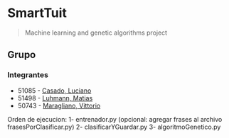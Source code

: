 # SmartTuit

> Machine learning and genetic algorithms project

## Grupo

### Integrantes

- 51085 - [Casado, Luciano](https://github.com/luchocsd)
- 51498 - [Luhmann, Matias](https://github.com/lumansito)
- 50743 - [Maragliano, Vittorio](https://github.com/maraglianovittorio)

Orden de ejecucion:
1- entrenador.py
(opcional: agregar frases al archivo frasesPorClasificar.py)
2- clasificarYGuardar.py
3- algoritmoGenetico.py
